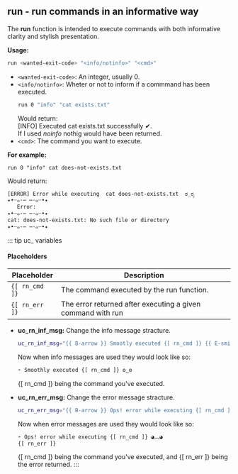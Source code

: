 ## run - run commands in an informative way

The **run** function is intended to execute commands with both informative clarity
and stylish presentation.

**Usage:**
```bash
run <wanted-exit-code> "<info/notinfo>" "<cmd>"
```
- `<wanted-exit-code>`: An integer, usually 0.
- `<info/notinfo>`: Wheter or not to inform if a commmand has been executed.
  ```bash
  run 0 "info" "cat exists.txt"
  ```
  Would return:<br>
  [INFO] Executed  cat exists.txt  successfully ✔.<br>
  If I used *noinfo* nothig would have been returned.
- `<cmd>`: The command you want to execute.

**For example:**
```
run 0 "info" cat does-not-exists.txt 
```
Would return:

```txt
[ERROR] Error while executing  cat does-not-exists.txt  ಠ_ರೃ
✦•┈๑⋅⋯ ⋯⋅๑┈•✦
   Error:
✦•┈๑⋅⋯ ⋯⋅๑┈•✦
cat: does-not-exists.txt: No such file or directory
✦•┈๑⋅⋯ ⋯⋅๑┈•✦
```

::: tip uc_ variables
#### Placeholders

| Placeholder    | Description                                                            |
| -------------- | ---------------------------------------------------------------------- |
| `{[ rn_cmd ]}` | The command executed by the run function.                              |
| `{[ rn_err ]}` | The error returned after executing a given command with run            |

- **uc_rn_inf_msg:** Change the info message stracture.<br>
  ```bash
  uc_rn_inf_msg="{{ B-arrow }} Smootly executed {[ rn_cmd ]} {{ E-smile }}"
  ```
  Now when info messages are used they would look like so:
  ```txt
  ➣ Smoothly executed {[ rn_cmd ]} ʘ‿ʘ
  ```
  {[ rn_cmd ]} being the command you've executed.
  
- **uc_rn_err_msg:** Change the error message stracture.<br>
  ```bash
  uc_rn_err_msg="{{ B-arrow }} Ops! error while executing {[ rn_cmd ]} {{ E-sad }}\n{[ rn_err ]}"
  ```
  Now when error messages are used they would look like so:
  ```txt
  ➣ Ops! error while executing {[ rn_cmd ]} ◕︵◕
  {[ rn_err ]}
  ```
  {[ rn_cmd ]} being the command you've executed, and {[ rn_err ]} being the error returned.
:::

